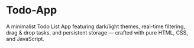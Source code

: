# Todo-App
A minimalist Todo List App featuring dark/light themes, real-time filtering, drag &amp; drop tasks, and persistent storage — crafted with pure HTML, CSS, and JavaScript.
